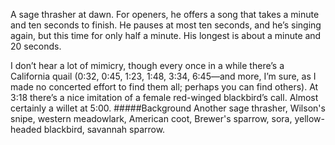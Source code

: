A sage thrasher at dawn. For openers, he offers a song that takes a minute and ten seconds to finish. He pauses at most ten seconds, and he’s singing again, but this time for only half a minute. His longest is about a minute and 20 seconds. 

I don’t hear a lot of mimicry, though every once in a while there’s a California quail (0:32, 0:45, 1:23, 1:48, 3:34, 6:45—and more, I’m sure, as I made no concerted effort to find them all; perhaps you can find others). At 3:18 there’s a nice imitation of a female red-winged blackbird’s call. Almost certainly a willet at 5:00. 
#####Background
Another sage thrasher, Wilson's snipe, western meadowlark, American coot, Brewer's sparrow, sora, yellow-headed blackbird, savannah sparrow.
